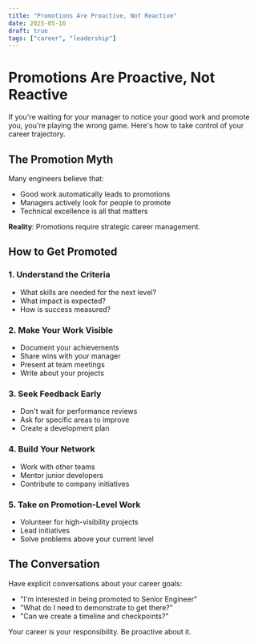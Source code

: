```yaml
---
title: "Promotions Are Proactive, Not Reactive"
date: 2025-05-16
draft: true
tags: ["career", "leadership"]
---
```


# Promotions Are Proactive, Not Reactive

If you're waiting for your manager to notice your good work and promote you, you're playing the wrong game. Here's how to take control of your career trajectory.

## The Promotion Myth

Many engineers believe that:
- Good work automatically leads to promotions
- Managers actively look for people to promote
- Technical excellence is all that matters

**Reality**: Promotions require strategic career management.

## How to Get Promoted

### 1. Understand the Criteria
- What skills are needed for the next level?
- What impact is expected?
- How is success measured?

### 2. Make Your Work Visible
- Document your achievements
- Share wins with your manager
- Present at team meetings
- Write about your projects

### 3. Seek Feedback Early
- Don't wait for performance reviews
- Ask for specific areas to improve
- Create a development plan

### 4. Build Your Network
- Work with other teams
- Mentor junior developers
- Contribute to company initiatives

### 5. Take on Promotion-Level Work
- Volunteer for high-visibility projects
- Lead initiatives
- Solve problems above your current level

## The Conversation

Have explicit conversations about your career goals:
- "I'm interested in being promoted to Senior Engineer"
- "What do I need to demonstrate to get there?"
- "Can we create a timeline and checkpoints?"

Your career is your responsibility. Be proactive about it. 